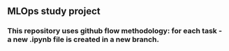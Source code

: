 ## MLOps study project
### This repository uses github flow methodology: for each task - a new .ipynb file is created in a new branch.
